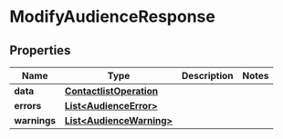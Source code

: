 

# ModifyAudienceResponse

## Properties

Name | Type | Description | Notes
------------ | ------------- | ------------- | -------------
**data** | [**ContactlistOperation**](ContactlistOperation.md) |  | 
**errors** | [**List&lt;AudienceError&gt;**](AudienceError.md) |  | 
**warnings** | [**List&lt;AudienceWarning&gt;**](AudienceWarning.md) |  | 



